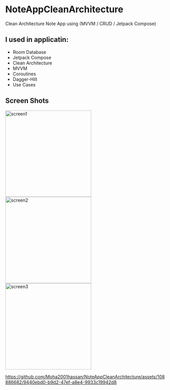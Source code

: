 # NoteAppCleanArchitecture
Clean Architecture Note App using (MVVM / CRUD / Jetpack Compose)

## I used in applicatin:

- Room Database
- Jetpack Compose
- Clean Architecture
- MVVM
- Coroutines
- Dagger-Hilt
- Use Cases

## Screen Shots
  
<div>    
<img src="https://github.com/Moha2001hassan/NoteAppCleanArchitecture/assets/108886682/7c6a1218-28cb-4371-be43-5c98d25f06dc" alt="screen1" width="270">
<img src="https://github.com/Moha2001hassan/NoteAppCleanArchitecture/assets/108886682/b1394c57-af94-4ad9-8b6f-277acc98fd0a" alt="screen2" width="270">
<img src="https://github.com/Moha2001hassan/NoteAppCleanArchitecture/assets/108886682/a3bf2abc-f9d0-4a95-9597-5163699990a1" alt="screen3" width="270">



https://github.com/Moha2001hassan/NoteAppCleanArchitecture/assets/108886682/9440ebd0-b9d2-47ef-a8e4-9933c19942d8



</div>
